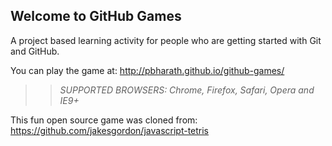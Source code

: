 ## Welcome to GitHub Games

A project based learning activity for people who are getting started with Git and GitHub.

You can play the game at: http://pbharath.github.io/github-games/

>> _*SUPPORTED BROWSERS*: Chrome, Firefox, Safari, Opera and IE9+_

This fun open source game was cloned from: https://github.com/jakesgordon/javascript-tetris
